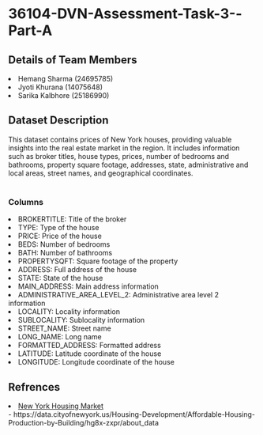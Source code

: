 # 36104-DVN-Assessment-Task-3--Part-A

## Details of Team Members

<li>Hemang Sharma (24695785)</li>
<li>Jyoti Khurana (14075648)</li>
<li>Sarika Kalbhore (25186990)</li>

## Dataset Description
This dataset contains prices of New York houses, providing valuable insights into the real estate market in the region. It includes information such as broker titles, house types, prices, number of bedrooms and bathrooms, property square footage, addresses, state, administrative and local areas, street names, and geographical coordinates.<br><br>

### Columns
<li>BROKERTITLE: Title of the broker</li>
<li>TYPE: Type of the house</li>
<li>PRICE: Price of the house</li>
<li>BEDS: Number of bedrooms</li>
<li>BATH: Number of bathrooms</li>
<li>PROPERTYSQFT: Square footage of the property</li>
<li>ADDRESS: Full address of the house</li>
<li>STATE: State of the house</li>
<li>MAIN_ADDRESS: Main address information</li>
<li>ADMINISTRATIVE_AREA_LEVEL_2: Administrative area level 2 information</li>
<li>LOCALITY: Locality information</li>
<li>SUBLOCALITY: Sublocality information</li>
<li>STREET_NAME: Street name</li>
<li>LONG_NAME: Long name</li>
<li>FORMATTED_ADDRESS: Formatted address</li>
<li>LATITUDE: Latitude coordinate of the house</li>
<li>LONGITUDE: Longitude coordinate of the house</li>

## Refrences
<li><a href="https://www.kaggle.com/datasets/nelgiriyewithana/new-york-housing-market/data">New York Housing Market</a></li>
- https://data.cityofnewyork.us/Housing-Development/Affordable-Housing-Production-by-Building/hg8x-zxpr/about_data
